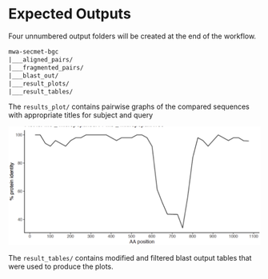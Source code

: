 # Expected Outputs

Four unnumbered output folders will be created at the end of the workflow.

```
mwa-secmet-bgc
|___aligned_pairs/
|___fragmented_pairs/
|___blast_out/
|___result_plots/
|___result_tables/
```

The `results_plot/` contains pairwise graphs of the compared sequences with appropriate titles for subject and query


<img alt="Example_plot" src="https://github.com/somakchowdhury/mwa-secmet-bgc/blob/master/docs/imgs/plot.png" />

The `result_tables/` contains modified and filtered blast output tables that were used to produce the plots. 

